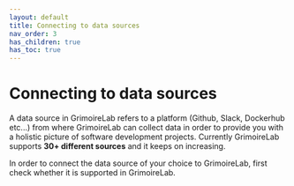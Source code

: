 ```yaml
---
layout: default
title: Connecting to data sources
nav_order: 3
has_children: true
has_toc: true
---
```


# Connecting to data sources

A data source in GrimoireLab refers to a platform (Github, Slack, Dockerhub
etc...) from where GrimoireLab can collect data in order to provide you with a
holistic picture of software development projects. Currently GrimoireLab
supports **30+ different sources** and it keeps on increasing.

In order to connect the data source of your choice to GrimoireLab, first check
whether it is supported in GrimoireLab.
